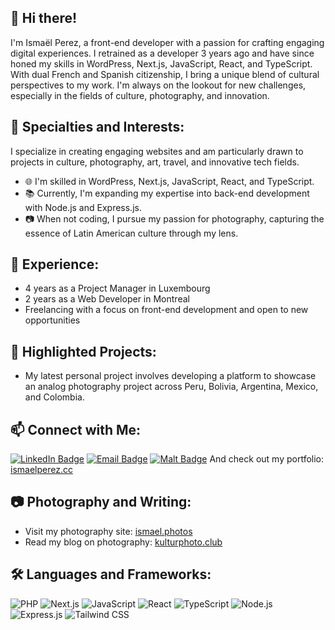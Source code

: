 ## 👋 Hi there!

I'm Ismaël Perez, a front-end developer with a passion for crafting engaging digital experiences. 
I retrained as a developer 3 years ago and have since honed my skills in WordPress, Next.js, JavaScript, React, and TypeScript. 
With dual French and Spanish citizenship, I bring a unique blend of cultural perspectives to my work. 
I'm always on the lookout for new challenges, especially in the fields of culture, photography, and innovation.

## 🔭 Specialties and Interests:

I specialize in creating engaging websites and am particularly drawn to projects in culture, photography, art, travel, and innovative tech fields.

- 🌐 I'm skilled in WordPress, Next.js, JavaScript, React, and TypeScript.
- 📚 Currently, I'm expanding my expertise into back-end development with Node.js and Express.js.
- 📷 When not coding, I pursue my passion for photography, capturing the essence of Latin American culture through my lens.

## 💼 Experience:

- 4 years as a Project Manager in Luxembourg
- 2 years as a Web Developer in Montreal
- Freelancing with a focus on front-end development and open to new opportunities

## 🌟 Highlighted Projects:

- My latest personal project involves developing a platform to showcase an analog photography project across Peru, Bolivia, Argentina, Mexico, and Colombia.

## 📫 Connect with Me:

[![LinkedIn Badge](https://img.shields.io/badge/-LinkedIn-0077B5?style=flat&logo=LinkedIn&logoColor=white)](https://www.linkedin.com/in/ismael-jhri/)
[![Email Badge](https://img.shields.io/badge/-Email-D14836?style=flat&logo=gmail&logoColor=white)](mailto:ismael.jouhari@gmail.com)
[![Malt Badge](https://img.shields.io/badge/-Malt-F7DF1E?style=flat&logo=malt&logoColor=white)](https://www.malt.fr/profile/ismaeljouhariperez)
And check out my portfolio: [ismaelperez.cc](https://ismaelperez.cc)

## 📷 Photography and Writing:

- Visit my photography site: [ismael.photos](https://ismael.photos)
- Read my blog on photography: [kulturphoto.club](https://kulturphoto.club)

## 🛠️ Languages and Frameworks:

![PHP](https://img.shields.io/badge/-PHP-777BB4?style=flat&logo=php&logoColor=white)
![Next.js](https://img.shields.io/badge/-Next.js-000000?style=flat&logo=next.js&logoColor=white)
![JavaScript](https://img.shields.io/badge/-JavaScript-F7DF1E?style=flat&logo=javascript&logoColor=black)
![React](https://img.shields.io/badge/-React-61DAFB?style=flat&logo=react&logoColor=black)
![TypeScript](https://img.shields.io/badge/-TypeScript-3178C6?style=flat&logo=typescript&logoColor=white)
![Node.js](https://img.shields.io/badge/-Node.js-339933?style=flat&logo=node.js&logoColor=white)
![Express.js](https://img.shields.io/badge/-Express.js-000000?style=flat&logo=express&logoColor=white)
![Tailwind CSS](https://img.shields.io/badge/-Tailwind_CSS-38B2AC?style=flat&logo=tailwind-css&logoColor=white)

